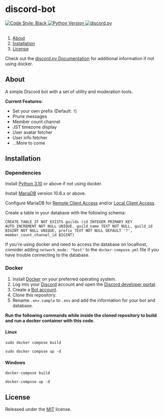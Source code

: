 # discord-bot

<a href="https://github.com/psf/black">
    <img src="https://img.shields.io/badge/code%20style-black-000000.svg" alt="Code Style: Black">
</a>
<a href="https://www.python.org/downloads/">
    <img alt="Python Version" src="https://img.shields.io/badge/python-3.10%2B-blue">
</a>
<a href="https://github.com/Rapptz/discord.py/">
    <img src="https://img.shields.io/badge/discord-py-blue.svg" alt="discord.py">
</a>
<br></br>

1. [About](#about)
1. [Installation](#installation)
1. [License](#license)

Check out the [discord.py Documentation](https://discordpy.readthedocs.io/en/latest/intro.html) for additional information if not using docker.

## About

A simple Discord bot with a set of utility and moderation tools.

**Current Features:**

- Set your own prefix (Default: `?`)
- Prune messages
- Member count channel
- JST timezone display
- User avatar fetcher
- User info fetcher
- ...More to come

## Installation

### Dependencies

Install [Python 3.10](https://www.python.org/downloads/) or above if not using docker.

Install [MariaDB](https://mariadb.org/download/) version 10.6.x or above.

Configure MariaDB for [Remote Client Access](https://mariadb.com/kb/en/configuring-mariadb-for-remote-client-access/) and/or [Local Client Access](https://www.digitalocean.com/community/tutorials/how-to-install-mariadb-on-ubuntu-18-04).

Create a table in your database with the following schema:

```
CREATE TABLE IF NOT EXISTS guilds (id INTEGER PRIMARY KEY AUTO_INCREMENT NOT NULL UNIQUE, guild_name TEXT NOT NULL, guild_id BIGINT NOT NULL UNIQUE, prefix TEXT NOT NULL DEFAULT '?', member_count_channel_id BIGINT)
```

If you're using docker and need to access the database on localhost, consider adding `network_mode: "host"` to the `docker-compose.yml` file if you have trouble connecting to the database.

### Docker

1. Install [Docker](https://docs.docker.com/engine/install/) on your preferred operating system.
1. Log into your [Discord](https://discord.com/) account and open the [Discord developer portal](https://discord.com/developers/docs/getting-started#configuring-a-bot).
1. Create a [Bot account](https://discordpy.readthedocs.io/en/stable/discord.html).
1. Clone this repository.
1. Rename `.env.sample` to `.env` and add the information for your bot and database.

**Run the following commands while inside the cloned repository to build and run a docker container with this code.**

#### Linux

```
sudo docker compose build
```

```
sudo docker compose up -d
```

#### Windows

```
docker-compose build
```

```
docker-compose up -d
```

## License

Released under the [MIT](https://spdx.org/licenses/MIT.html) license.
